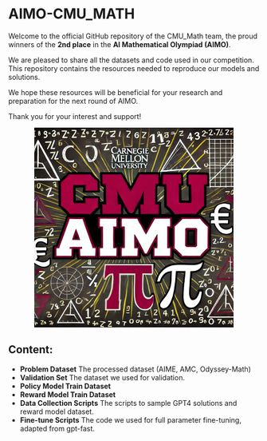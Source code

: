 # AIMO-CMU_MATH
Welcome to the official GitHub repository of the CMU_Math team, the proud winners of the **2nd place** in the **AI Mathematical Olympiad (AIMO)**.

We are pleased to share all the datasets and code used in our competition. This repository contains the resources needed to reproduce our models and solutions.

We hope these resources will be beneficial for your research and preparation for the next round of AIMO.

Thank you for your interest and support!
<div style="text-align: center;">
<img src="image/CMU_AIMO.png" alt="Alt text" width="400" height="400">
</div>

## Content:
- **Problem Dataset** The processed dataset (AIME, AMC, Odyssey-Math)
- **Validation Set** The dataset we used for validation.
- **Policy Model Train Dataset**
- **Reward Model Train Dataset**
- **Data Collection Scripts** The scripts to sample GPT4 solutions and reward model dataset.
- **Fine-tune Scripts** The code we used for full parameter fine-tuning, adapted from gpt-fast.

